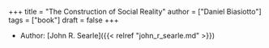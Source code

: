 +++
title = "The Construction of Social Reality"
author = ["Daniel Biasiotto"]
tags = ["book"]
draft = false
+++

-   Author: [John R. Searle]({{< relref "john_r_searle.md" >}})
